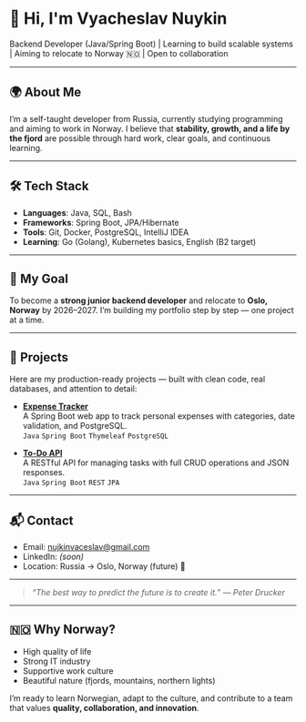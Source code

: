 # 👋 Hi, I'm Vyacheslav Nuykin

Backend Developer (Java/Spring Boot) | Learning to build scalable systems | Aiming to relocate to Norway 🇳🇴 | Open to collaboration

---

## 🌍 About Me

I’m a self-taught developer from Russia, currently studying programming and aiming to work in Norway. I believe that **stability, growth, and a life by the fjord** are possible through hard work, clear goals, and continuous learning.

---

## 🛠️ Tech Stack

- **Languages**: Java, SQL, Bash
- **Frameworks**: Spring Boot, JPA/Hibernate
- **Tools**: Git, Docker, PostgreSQL, IntelliJ IDEA
- **Learning**: Go (Golang), Kubernetes basics, English (B2 target)

---

## 🎯 My Goal

To become a **strong junior backend developer** and relocate to **Oslo, Norway** by 2026–2027. I’m building my portfolio step by step — one project at a time.

---

## 📂 Projects

Here are my production-ready projects — built with clean code, real databases, and attention to detail:

- **[Expense Tracker](https://github.com/vyacheslav-nuykin/expense-tracker)**  
  A Spring Boot web app to track personal expenses with categories, date validation, and PostgreSQL.  
  `Java` `Spring Boot` `Thymeleaf` `PostgreSQL`

- **[To-Do API](https://github.com/vyacheslav-nuykin/todo-api)**  
  A RESTful API for managing tasks with full CRUD operations and JSON responses.  
  `Java` `Spring Boot` `REST` `JPA`

---

## 📬 Contact

- Email: [nujkinvaceslav@gmail.com](mailto:nujkinvaceslav@gmail.com)
- LinkedIn: *(soon)*
- Location: Russia → Oslo, Norway (future) 🏡

---

> *“The best way to predict the future is to create it.” — Peter Drucker*

---

## 🇳🇴 Why Norway?

- High quality of life
- Strong IT industry
- Supportive work culture
- Beautiful nature (fjords, mountains, northern lights)

I’m ready to learn Norwegian, adapt to the culture, and contribute to a team that values **quality, collaboration, and innovation**.

